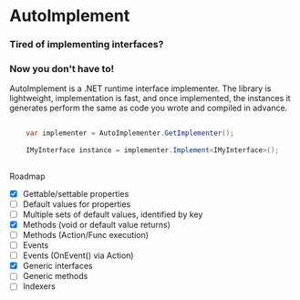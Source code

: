# AutoImplement

### Tired of implementing interfaces?
### Now you don't have to!

AutoImplement is a .NET runtime interface implementer.  The library is lightweight, implementation is fast,
and once implemented, the instances it generates perform the same as code you wrote and compiled in advance.

```csharp
	
    var implementer = AutoImplementer.GetImplementer();
	
	IMyInterface instance = implementer.Implement<IMyInterface>();
	
```


Roadmap
- [x] Gettable/settable properties
- [ ] Default values for properties
- [ ] Multiple sets of default values, identified by key
- [x] Methods (void or default value returns)
- [ ] Methods (Action/Func execution)
- [ ] Events
- [ ] Events (OnEvent() via Action)
- [x] Generic interfaces
- [ ] Generic methods
- [ ] Indexers